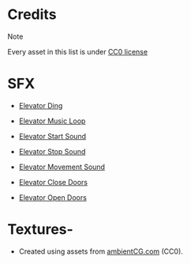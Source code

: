 # Credits

> [!Note]
> Every asset in this list is under [CC0 license](http://creativecommons.org/publicdomain/zero/1.0/)

# SFX

- [Elevator Ding](https://freesound.org/people/collierhs_colinlib/sounds/588718/)

- [Elevator Music Loop](https://freesound.org/people/BlondPanda/sounds/659889/)

- [Elevator Start Sound](https://freesound.org/people/ValentinPetiteau/sounds/564408/)

- [Elevator Stop Sound](https://freesound.org/people/ValentinPetiteau/sounds/564406/)

- [Elevator Movement Sound](https://freesound.org/people/conath/sounds/531790/)

- [Elevator Close Doors](https://freesound.org/people/Yoyodaman234/sounds/257898/)

- [Elevator Open Doors](https://freesound.org/people/Trautwein/sounds/223653/)

# Textures- 

- Created using assets from [ambientCG.com](https://ambientcg.com/) (CC0).